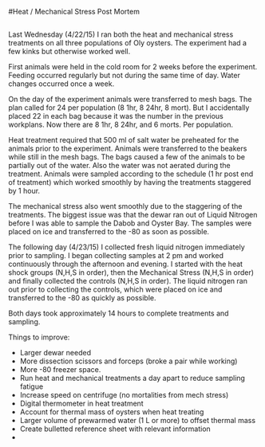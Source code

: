 #Heat / Mechanical Stress Post Mortem
##
Last Wednesday (4/22/15) I ran both the heat and mechanical stress treatments on all three populations of Oly oysters. The experiment had a few kinks but otherwise worked well. 

First animals were held in the cold room for 2 weeks before the experiment. Feeding occurred regularly but not during the same time of day. Water changes occurred once a week. 

On the day of the experiment animals were transferred to mesh bags. The plan called for 24 per population (8 1hr, 8 24hr, 8 mort). But I accidentally placed 22 in each bag because it was the number in the previous workplans. Now there are 8 1hr, 8 24hr, and 6 morts. Per population.

Heat treatment required that 500 ml of salt water be preheated for the animals prior to the experiment. Animals were transferred to the beakers while still in the mesh bags. The bags caused a few of the animals to be partially out of the water. Also the water was not aerated during the treatment. Animals were sampled according to the schedule (1 hr post end of treatment) which worked smoothly by having the treatments staggered by 1 hour. 

The mechanical stress also went smoothly due to the staggering of the treatments. The biggest issue was that the dewar ran out of Liquid Nitrogen before I was able to sample the Dabob and Oyster Bay. The samples were placed on ice and transferred to the -80 as soon as possible. 

The following day (4/23/15) I collected fresh liquid nitrogen immediately prior to sampling. I began collecting samples at 2 pm and worked continuously through the afternoon and evening. I started with the heat shock groups (N,H,S in order), then the Mechanical Stress (N,H,S in order) and finally collected the controls (N,H,S in order). The liquid nitrogen ran out prior to collecting the controls, which were placed on ice and transferred to the -80 as quickly as possible. 

Both days took approximately 14 hours to complete treatments and sampling. 

Things to improve:

- Larger dewar needed
- More dissection scissors and forceps (broke a pair while working)
- More -80 freezer space.
- Run heat and mechanical treatments a day apart to reduce sampling fatigue
- Increase speed on centrifuge (no mortalities from mech stress)
- Digital thermometer in heat treatment
- Account for thermal mass of oysters when heat treating
- Larger volume of prewarmed water (1 L or more) to offset thermal mass
- Create bulletted reference sheet with relevant information
- 